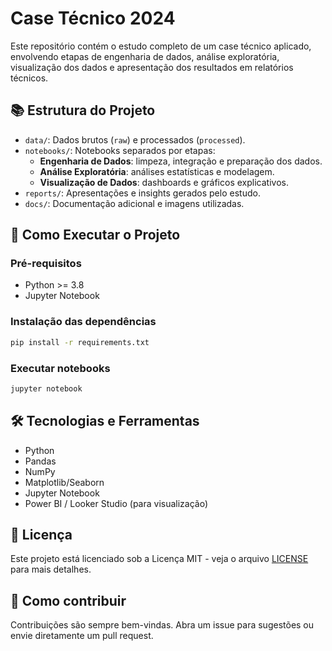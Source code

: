# Case Técnico 2024

Este repositório contém o estudo completo de um case técnico aplicado, envolvendo etapas de engenharia de dados, análise exploratória, visualização dos dados e apresentação dos resultados em relatórios técnicos.

## 📚 Estrutura do Projeto

- `data/`: Dados brutos (`raw`) e processados (`processed`).
- `notebooks/`: Notebooks separados por etapas:
  - **Engenharia de Dados**: limpeza, integração e preparação dos dados.
  - **Análise Exploratória**: análises estatísticas e modelagem.
  - **Visualização de Dados**: dashboards e gráficos explicativos.
- `reports/`: Apresentações e insights gerados pelo estudo.
- `docs/`: Documentação adicional e imagens utilizadas.

## 🚀 Como Executar o Projeto

### Pré-requisitos

- Python >= 3.8
- Jupyter Notebook

### Instalação das dependências

```bash
pip install -r requirements.txt
```

### Executar notebooks

```bash
jupyter notebook
```

## 🛠️ Tecnologias e Ferramentas

- Python
- Pandas
- NumPy
- Matplotlib/Seaborn
- Jupyter Notebook
- Power BI / Looker Studio (para visualização)

## 📝 Licença

Este projeto está licenciado sob a Licença MIT - veja o arquivo [LICENSE](LICENSE) para mais detalhes.

## 🤝 Como contribuir

Contribuições são sempre bem-vindas. Abra um issue para sugestões ou envie diretamente um pull request.
